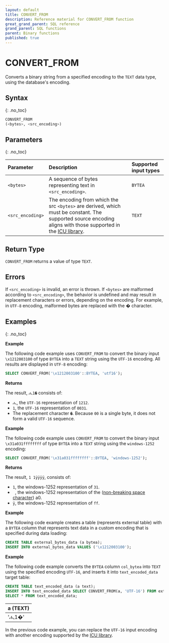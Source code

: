 ```yaml
---
layout: default
title: CONVERT_FROM
description: Reference material for CONVERT_FROM function
great_grand_parent: SQL reference
grand_parent: SQL functions
parent: Binary functions
published: true
---
```


# CONVERT_FROM

Converts a binary string from a specified encoding to the `TEXT` data type, using the database's encoding.

## Syntax

{: .no_toc}

```sql
CONVERT_FROM
(<bytes>, <src_encoding>)
```

## Parameters

{: .no_toc}

| Parameter        | Description                                                                                                                                                                          | Supported input types |
|:-----------------|:-------------------------------------------------------------------------------------------------------------------------------------------------------------------------------------|:----------------------|
| `<bytes>`        | A sequence of bytes representing text in `<src_encoding>`.                                                                                                                             | `BYTEA`               |
| `<src_encoding>` | The encoding from which the src `<bytes>` are derived, which must be constant. The supported source encoding aligns with those supported in the [ICU library](https://icu.unicode.org/). | `TEXT`                |  

## Return Type

`CONVERT_FROM` returns a value of type `TEXT`.

## Errors

If `<src_encoding>` is invalid, an error is thrown.
If `<bytes>` are malformed according to `<src_encoding>`, the behavior is undefined and may result in replacement characters or errors, depending on the encoding. For example, in `UTF-8` encoding, malformed bytes are replaced with the � character.

## Examples

{: .no_toc}

**Example**

The following code example uses `CONVERT_FROM` to convert the binary input `\x1212003100` of type `BYTEA` into a `TEXT` string using the `UTF-16` encoding. All results are displayed in `UTF-8` encoding:

```sql
SELECT CONVERT_FROM('\x1212003100'::BYTEA, 'utf16');
```

**Returns**

The result, `ሒ1�` consists of:
*  `ሒ`, the `UTF-16` representation of `1212`.
* `1`, the `UTF-16` representation of `0031`. 
* The replacement character `�`. Because `00` is a single byte, it does not form a valid `UTF-16` sequence.

**Example**

The following code example uses `CONVERT_FROM` to convert the binary input `\x31a031ffffffff` of type `BYTEA` into a `TEXT` string using the `windows-1252` encoding:

```sql
SELECT CONVERT_FROM('\x31a031ffffffff'::BYTEA, 'windows-1252');
```

**Returns**

The result, `1 1ÿÿÿÿ`, consists of:
* `1`, the windows-1252 representation of `31`.
* ` `, the windows-1252 representation of the ([non-breaking space character](https://en.wikipedia.org/wiki/Non-breaking_space)) a0.
* `ÿ`, the windows-1252 representation of `ff`.

**Example**

The following code example creates a table (represents external table) with a `BYTEA` column that represents text data in a custom encoding that is specified during data loading:

```sql
CREATE TABLE external_bytes_data (a bytea);
INSERT INTO external_bytes_data VALUES ('\x1212003100');
```

**Example**

The following code example converts the `BYTEA` column `col_bytea` into `TEXT` using the specified encoding `UTF-16`, and inserts it into `text_encoded_data` target table:

```sql
CREATE TABLE text_encoded_data (a text);
INSERT INTO text_encoded_data SELECT CONVERT_FROM(a, 'UTF-16') FROM external_bytes_data;
SELECT * FROM text_encoded_data;
```

| a (TEXT) |
|:---------|
| 'ሒ1�'    |

In the previous code example, you can replace the `UTF-16` input encoding with another encoding supported by the [ICU library](https://icu.unicode.org/).